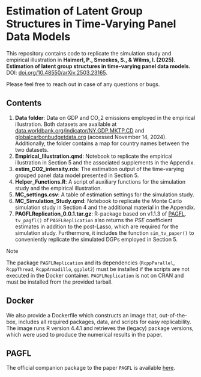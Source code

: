 # Estimation of Latent Group Structures in Time-Varying Panel Data Models

This repository contains code to replicate the simulation study and empirical illustration in **Haimerl, P., Smeekes, S., & Wilms, I. (2025). Estimation of latent group structures in time-varying panel data models.** DOI: [doi.org/10.48550/arXiv.2503.23165](https://doi.org/10.48550/arXiv.2503.23165).

Please feel free to reach out in case of any questions or bugs.

## Contents

1. **Data folder**: Data on GDP and CO_2 emissions employed in the empirical illustration. Both datasets are available at [data.worldbank.org/indicator/NY.GDP.MKTP.CD](https://data.worldbank.org/indicator/NY.GDP.MKTP.CD) and [globalcarbonbudgetdata.org](https://globalcarbonbudgetdata.org) (accessed November 14, 2024). Additionally, the folder contains a map for country names between the two datasets.
2. **Empirical_Illustration.qmd**: Notebook to replicate the empirical illustration in Section 5 and the associated supplements in the Appendix.
3. **estim_CO2_intensity.rds**: The estimation output of the time-varying grouped panel data model presented in Section 5.
4. **Helper_Functions.R**: A script of auxiliary functions for the simulation study and the empirical illustration.
5. **MC_settings.csv**: A table of estimation settings for the simulation study.
6. **MC_Simulation_Study.qmd**: Notebook to replicate the Monte Carlo simulation study in Section 4 and the additional material in the Appendix.
7. **PAGFLReplication_0.0.1.tar.gz**: R-package based on v1.1.3 of [PAGFL](https://github.com/Paul-Haimerl/PAGFL). `tv_pagfl()` of `PAGFLReplication` also returns the *PSE* coefficient estimates in addition to the post-Lasso, which are required for the simulation study. Furthermore, it includes the function `sim_tv_paper()` to conveniently replicate the simulated DGPs employed in Section 5.

> [!NOTE]
> The package `PAGFLReplication` and its dependencies (`RcppParallel`, `RcppThread`, `RcppArmadillo`, `ggplot2`) must be installed if the scripts are not executed in the Docker container. `PAGFLReplication` is not on CRAN and must be installed from the provided tarball.

## Docker

We also provide a Dockerfile which constructs an image that, out-of-the-box, includes all required packages, data, and scripts for easy replicability. The image runs R version 4.4.1 and retrieves the (legacy) package versions, which were used to produce the numerical results in the paper.

## PAGFL

The official companion package to the paper `PAGFL` is available [here](https://github.com/Paul-Haimerl/PAGFL).
